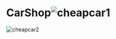 # CarShop![cheapcar1](https://user-images.githubusercontent.com/91931439/180987317-92583262-4261-4197-8140-7465e9faa04a.png)
![cheapcar2](https://user-images.githubusercontent.com/91931439/180987395-395c08e9-f1f5-4c74-87c3-088eeb2ad710.png)
